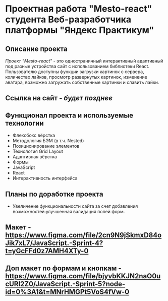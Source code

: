 # Проектная работа "Mesto-react" студента Веб-разработчика платформы "Яндекс Практикум"  
## Описание проекта  
*Проект "Mesto-react"* - это одностраничный интерактивный адаптивный под разные устройства сайт с использованием библиотеки React. Пользователю доступны функции загрузки картинок с сервера, количество лайков, просмотр развернутых картинок, изменение аватара, возможно загружать собственные картинки и славить лайки.
## Ссылка на сайт - *будет позднее*
## Функционал проекта и используемые технологии  
- Флексбокс вёрстка
- Методология БЭМ (в т.ч. Nested)
- Позиционирование элементов
- Технология Grid Layout
- Адаптивная вёрстка
- Формы
- JavaScript
- React
- Интерактивность интерфейса
## Планы по доработке проекта  
- Увеличение функциональности сайта за счет добавления возможностей:улучшенная валидация полей форм.

## Макет - https://www.figma.com/file/2cn9N9jSkmxD84oJik7xL7/JavaScript.-Sprint-4?t=yGcFFd0z7AMH4XTy-0
## Доп макет по формам и кнопкам - https://www.figma.com/file/bjyvbKKJN2naO0ucURl2Z0/JavaScript.-Sprint-5?node-id=0%3A1&t=MNrHMGPt5VoS4fVw-0

